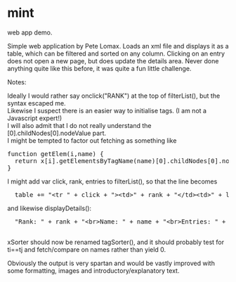 # mint
web app demo.

Simple web application by Pete Lomax.
Loads an xml file and displays it as a table, which can be filtered and sorted on any column.
Clicking on an entry does not open a new page, but does update the details area.
Never done anything quite like this before, it was quite a fun little challenge.

Notes:

Ideally I would rather say onclick("RANK") at the top of filterList(), but the syntax escaped me.<br>
Likewise I suspect there is an easier way to initialise tags. (I am not a Javascript expert!)<br>
I will also admit that I do not really understand the [0].childNodes[0].nodeValue part.<br>
I might be tempted to factor out fetching as something like
<pre>
function getElem(i,name) {
  return x[i].getElementsByTagName(name)[0].childNodes[0].nodeValue;
}</pre>
I might add var click, rank, entries to filterList(), so that the line becomes
<pre>
  table += "&lt;tr " + click + "&gt;&lt;td&gt;" + rank + "&lt;/td&gt;&lt;td&gt" + lang + "&lt;/td&gt;&lt;td&gt;" + entries + "&lt;/td*gt;&lt;/tr&gt;";
</pre>
and likewise displayDetails():
<pre>
  "Rank: " + rank + "&lt;br&gt;Name: " + name + "&lt;br&gt;Entries: " + entries;
 </pre>
xSorter should now be renamed tagSorter(), and it should probably test for ti==tj and fetch/compare 
on names rather than yield 0.

Obviously the output is very spartan and would be vastly improved with some formatting, images and
introductory/explanatory text.
